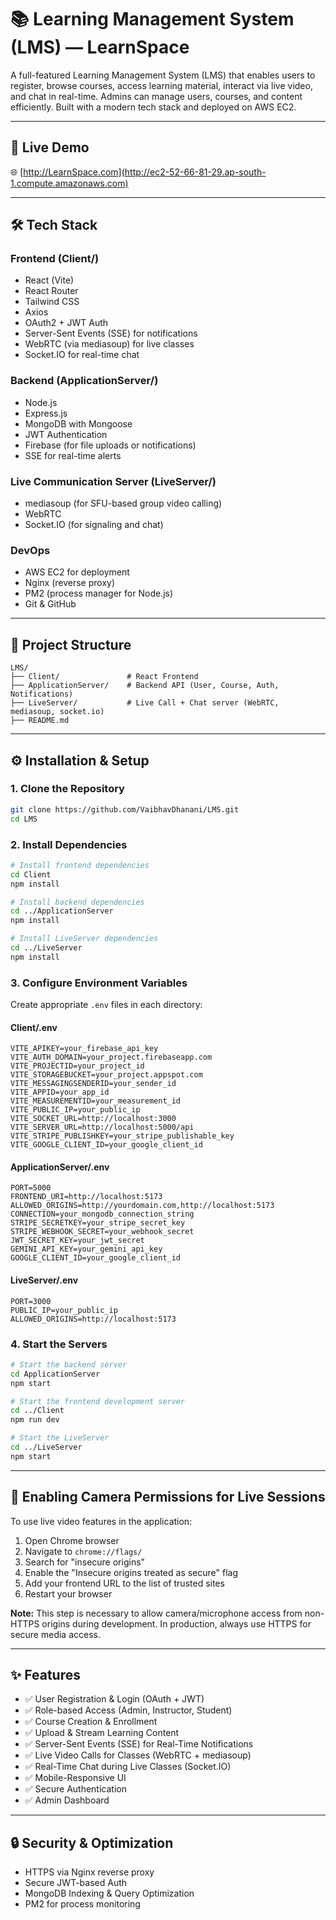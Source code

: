 # 📚 Learning Management System (LMS) — LearnSpace

A full-featured Learning Management System (LMS) that enables users to register, browse courses, access learning material, interact via live video, and chat in real-time. Admins can manage users, courses, and content efficiently. Built with a modern tech stack and deployed on AWS EC2.

---

## 🚀 Live Demo

🌐 [http://LearnSpace.com](http://ec2-52-66-81-29.ap-south-1.compute.amazonaws.com)

---

## 🛠 Tech Stack

### Frontend (Client/)
- React (Vite)
- React Router
- Tailwind CSS
- Axios
- OAuth2 + JWT Auth
- Server-Sent Events (SSE) for notifications
- WebRTC (via mediasoup) for live classes
- Socket.IO for real-time chat

### Backend (ApplicationServer/)
- Node.js
- Express.js
- MongoDB with Mongoose
- JWT Authentication
- Firebase (for file uploads or notifications)
- SSE for real-time alerts

### Live Communication Server (LiveServer/)
- mediasoup (for SFU-based group video calling)
- WebRTC
- Socket.IO (for signaling and chat)

### DevOps
- AWS EC2 for deployment
- Nginx (reverse proxy)
- PM2 (process manager for Node.js)
- Git & GitHub

---

## 📁 Project Structure

```
LMS/
├── Client/               # React Frontend
├── ApplicationServer/    # Backend API (User, Course, Auth, Notifications)
├── LiveServer/           # Live Call + Chat server (WebRTC, mediasoup, socket.io)
├── README.md
```

---

## ⚙️ Installation & Setup

### 1. Clone the Repository
```bash
git clone https://github.com/VaibhavDhanani/LMS.git
cd LMS
```

### 2. Install Dependencies
```bash
# Install frontend dependencies
cd Client
npm install

# Install backend dependencies
cd ../ApplicationServer
npm install

# Install LiveServer dependencies
cd ../LiveServer
npm install
```

### 3. Configure Environment Variables

Create appropriate `.env` files in each directory:

#### Client/.env
```
VITE_APIKEY=your_firebase_api_key
VITE_AUTH_DOMAIN=your_project.firebaseapp.com
VITE_PROJECTID=your_project_id
VITE_STORAGEBUCKET=your_project.appspot.com
VITE_MESSAGINGSENDERID=your_sender_id
VITE_APPID=your_app_id
VITE_MEASUREMENTID=your_measurement_id
VITE_PUBLIC_IP=your_public_ip
VITE_SOCKET_URL=http://localhost:3000
VITE_SERVER_URL=http://localhost:5000/api
VITE_STRIPE_PUBLISHKEY=your_stripe_publishable_key
VITE_GOOGLE_CLIENT_ID=your_google_client_id
```

#### ApplicationServer/.env
```
PORT=5000
FRONTEND_URI=http://localhost:5173
ALLOWED_ORIGINS=http://yourdomain.com,http://localhost:5173
CONNECTION=your_mongodb_connection_string
STRIPE_SECRETKEY=your_stripe_secret_key
STRIPE_WEBHOOK_SECRET=your_webhook_secret
JWT_SECRET_KEY=your_jwt_secret
GEMINI_API_KEY=your_gemini_api_key
GOOGLE_CLIENT_ID=your_google_client_id
```

#### LiveServer/.env
```
PORT=3000
PUBLIC_IP=your_public_ip
ALLOWED_ORIGINS=http://localhost:5173
```

### 4. Start the Servers
```bash
# Start the backend server
cd ApplicationServer
npm start

# Start the frontend development server
cd ../Client
npm run dev

# Start the LiveServer
cd ../LiveServer
npm start
```

---

## 🎥 Enabling Camera Permissions for Live Sessions

To use live video features in the application:

1. Open Chrome browser
2. Navigate to `chrome://flags/`
3. Search for "insecure origins"
4. Enable the "Insecure origins treated as secure" flag
5. Add your frontend URL to the list of trusted sites
6. Restart your browser

**Note:** This step is necessary to allow camera/microphone access from non-HTTPS origins during development. In production, always use HTTPS for secure media access.

---

## ✨ Features

- ✅ User Registration & Login (OAuth + JWT)
- ✅ Role-based Access (Admin, Instructor, Student)
- ✅ Course Creation & Enrollment
- ✅ Upload & Stream Learning Content
- ✅ Server-Sent Events (SSE) for Real-Time Notifications
- ✅ Live Video Calls for Classes (WebRTC + mediasoup)
- ✅ Real-Time Chat during Live Classes (Socket.IO)
- ✅ Mobile-Responsive UI
- ✅ Secure Authentication
- ✅ Admin Dashboard

---

## 🔒 Security & Optimization

- HTTPS via Nginx reverse proxy
- Secure JWT-based Auth
- MongoDB Indexing & Query Optimization
- PM2 for process monitoring

